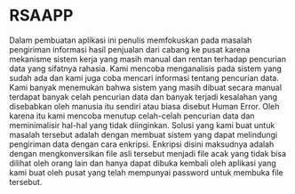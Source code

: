# RSAAPP
Dalam pembuatan aplikasi ini penulis memfokuskan pada masalah pengiriman informasi hasil penjualan dari cabang ke pusat karena mekanisme sistem kerja yang masih manual dan rentan terhadap pencurian data yang sifatnya rahasia. Kami mencoba menganalisis pada sistem yang sudah ada dan kami juga coba mencari informasi tentang pencurian data. Kami banyak menemukan bahwa sistem yang masih dibuat secara manual terdapat banyak celah pencurian data dan banyak terjadi kesalahan yang disebabkan oleh manusia itu sendiri atau biasa disebut Human Error. Oleh karena itu kami mencoba menutup celah-celah pencurian data dan meminimalisir hal-hal yang tidak diinginkan. Solusi yang kami buat untuk masalah tersebut adalah dengan membuat sistem yang dapat melindungi pengiriman data dengan cara enkripsi. Enkripsi disini maksudnya adalah dengan mengkonversikan file asli tersebut menjadi file acak yang tidak bisa dilihat oleh orang lain dan hanya dapat dibuka kembali oleh aplikasi yang kami buat oleh pusat yang telah mempunyai password untuk membuka file tersebut.
